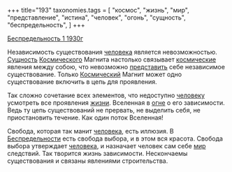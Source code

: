 +++
title="193"
taxonomies.tags = [
 "космос",
 "жизнь",
 "мир",
 "представление",
 "истина",
 "человек",
 "огонь",
 "сущность",
 "беспредельность",
]
+++

[Беспредельность 1 1930г](/agni/1930)

Независимость существования [человека](/tags/человек) является невозможностью. [Сущность](/tags/сущность) [Космического](/tags/космос) Магнита настолько связывает [космические](/tags/космос) явления между собою, что невозможно [представить](/tags/представление) себе независимое существование. Только [Космический](/tags/космос) Магнит может одно существование включить в цепь для проявления.   

Так сложно сочетание всех элементов, что недоступно [человеку](/tags/человек) усмотреть все проявления [жизни](/tags/жизнь). Вселенная в [огне](/tags/истина) о его зависимости. Ведь ту цепь существований не прервать, не выделить себя, не приостановить течение. Как один поток Вселенная!   

Свобода, которая так манит [человека](/tags/человек), есть иллюзия. В [Беспредельности](/tags/беспредельность) есть свобода выбора, и в этом вся красота. Свобода выбора утверждает [человека](/tags/человек), и назначает человек сам себе [мир](/tags/мир) следствий. Так творится жизнь зависимости. Нескончаемы существования и связаны явлениями строительства.